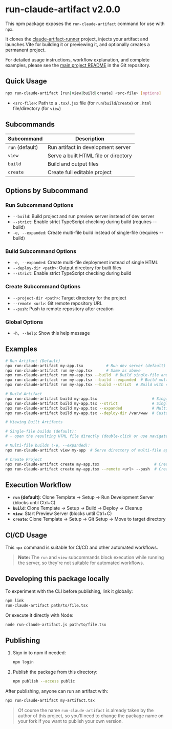 # run-claude-artifact v2.0.0

This npm package exposes the `run-claude-artifact` command for use with `npx`.

It clones the [claude-artifact-runner](https://github.com/claudio-silva/claude-artifact-runner) project, injects your artifact and launches Vite for building it or previewing it, and optionally creates a permanent project.

For detailed usage instructions, workflow explanation, and complete examples, please see the [main project README](https://github.com/claudio-silva/claude-artifact-runner#readme) in the Git repository.

## Quick Usage

```bash
npx run-claude-artifact [run|view|build|create] <src-file> [options]
```

- `<src-file>`: Path to a `.tsx`/`.jsx` file (for `run`/`build`/`create`) or `.html` file/directory (for `view`)

## Subcommands

| Subcommand | Description |
|------------|-------------|
| `run` (default) | Run artifact in development server |
| `view` | Serve a built HTML file or directory |
| `build` | Build and output files |
| `create` | Create full editable project |

## Options by Subcommand

### Run Subcommand Options
- `--build`: Build project and run preview server instead of dev server
- `--strict`: Enable strict TypeScript checking during build (requires --build)
- `-e, --expanded`: Create multi-file build instead of single-file (requires --build)

### Build Subcommand Options
- `-e, --expanded`: Create multi-file deployment instead of single HTML
- `--deploy-dir <path>`: Output directory for built files
- `--strict`: Enable strict TypeScript checking during build

### Create Subcommand Options
- `--project-dir <path>`: Target directory for the project
- `--remote <url>`: Git remote repository URL
- `--push`: Push to remote repository after creation

### Global Options
- `-h, --help`: Show this help message

## Examples

```bash
# Run Artifact (Default)
npx run-claude-artifact my-app.tsx          # Run dev server (default)
npx run-claude-artifact run my-app.tsx      # Same as above
npx run-claude-artifact run my-app.tsx --build  # Build single-file and run preview
npx run-claude-artifact run my-app.tsx --build --expanded  # Build multi-file and run preview
npx run-claude-artifact run my-app.tsx --build --strict  # Build with strict checking

# Build Artifact
npx run-claude-artifact build my-app.tsx                        # Single HTML file (no strict checking)
npx run-claude-artifact build my-app.tsx --strict               # Single HTML file (with strict checking)
npx run-claude-artifact build my-app.tsx --expanded             # Multi-file deployment
npx run-claude-artifact build my-app.tsx --deploy-dir /var/www  # Custom output location

# Viewing Built Artifacts

# Single-file builds (default):
# - open the resulting HTML file directly (double-click or use navigate to file://path/to/file.html)

# Multi-file builds (-e, --expanded):
npx run-claude-artifact view my-app  # Serve directory of multi-file app via a local web server

# Create Project
npx run-claude-artifact create my-app.tsx                        # Create editable project
npx run-claude-artifact create my-app.tsx --remote <url> --push  # Create + git + push
```

## Execution Workflow

- **`run` (default)**: Clone Template → Setup → Run Development Server (blocks until Ctrl+C)
- **`build`**: Clone Template → Setup → Build → Deploy → Cleanup
- **`view`**: Start Preview Server (blocks until Ctrl+C)
- **`create`**: Clone Template → Setup → Git Setup → Move to target directory

## CI/CD Usage

This `npx` command is suitable for CI/CD and other automated workflows.

> **Note:** The `run` and `view` subcommands block execution while running the server, so they're not suitable for automated workflows.

## Developing this package locally

To experiment with the CLI before publishing, link it globally:
   ```bash
   npm link
   run-claude-artifact path/to/file.tsx
   ```
   Or execute it directly with Node:
   ```bash
   node run-claude-artifact.js path/to/file.tsx
   ```

## Publishing

1. Sign in to npm if needed:
   ```bash
   npm login
   ```
2. Publish the package from this directory:
   ```bash
   npm publish --access public
   ```

After publishing, anyone can run an artifact with:

```bash
npx run-claude-artifact my-artifact.tsx
```

> Of course the name `run-claude-artifact` is already taken by the author of this project, so you'll need to change the package name on your fork if you want to publish your own version.